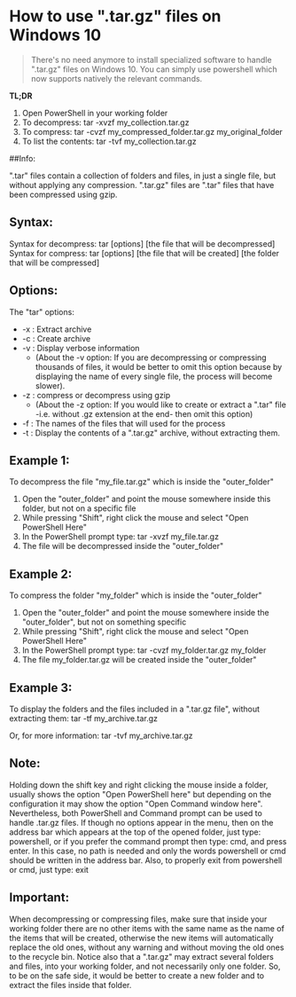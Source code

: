 # How to use ".tar.gz" files on Windows 10

> There's no need anymore to install specialized software to handle ".tar.gz" files on Windows 10. You can simply use powershell which now supports natively the relevant commands.

**TL;DR**
1. Open PowerShell in your working folder
2. To decompress: tar -xvzf my_collection.tar.gz
3. To compress: tar -cvzf my_compressed_folder.tar.gz my_original_folder
4. To list the contents: tar -tvf my_collection.tar.gz

##Info:

".tar" files contain a collection of folders and files, in just a single file, but without applying any compression.
".tar.gz" files are ".tar" files that have been compressed using gzip.

## Syntax:

Syntax for decompress: 
tar [options] [the file that will be decompressed]
Syntax for compress:
tar [options] [the file that will be created] [the folder that will be compressed]

## Options:

The "tar" options:
* -x : Extract archive
* -c : Create archive
* -v : Display verbose information
	* (About the -v option: If you are decompressing or compressing thousands of files, it would be better to omit this option because by displaying the name of every single file, the process will become slower).
* -z : compress or decompress using gzip
	* (About the -z option: If you would like to create or extract a ".tar" file -i.e. without .gz extension at the end- then omit this option)
* -f : The names of the files that will used for the process
* -t : Display the contents of a ".tar.gz" archive, without extracting them.

## Example 1:

To decompress the file "my_file.tar.gz" which is inside the "outer_folder"
1. Open the "outer_folder" and point the mouse somewhere inside this folder, but not on a specific file
2. While pressing "Shift", right click the mouse and select "Open PowerShell Here"
3. In the PowerShell prompt type: tar -xvzf my_file.tar.gz
4. The file will be decompressed inside the "outer_folder"

## Example 2:

To compress the folder "my_folder" which is inside the "outer_folder"
1. Open the "outer_folder" and point the mouse somewhere inside the "outer_folder", but not on something specific
2. While pressing "Shift", right click the mouse and select "Open PowerShell Here"
3. In the PowerShell prompt type: tar -cvzf my_folder.tar.gz my_folder
4. The file my_folder.tar.gz will be created inside the "outer_folder"

## Example 3:

To display the folders and the files included in a ".tar.gz file", without extracting them:
tar -tf my_archive.tar.gz  

Or, for more information:
tar -tvf my_archive.tar.gz

## Note:

Holding down the shift key and right clicking the mouse inside a folder, usually shows the option "Open PowerShell here" but depending on the configuration it may show the option "Open Command window here". Nevertheless, both PowerShell and Command prompt can be used to handle .tar.gz files.
If though no options appear in the menu, then on the address bar which appears at the top of the opened folder, just type: powershell, or if you prefer the command prompt then type: cmd, and press enter. In this case, no path is needed and only the words powershell or cmd should be written in the address bar.
Also, to properly exit from powershell or cmd, just type: exit

## Important:

When decompressing or compressing files, make sure that inside your working folder there are no other items with the same name as the name of the items that will be created, otherwise the new items will automatically replace the old ones, without any warning and without moving the old ones to the recycle bin.
Notice also that a ".tar.gz" may extract several folders and files, into your working folder, and not necessarily only one folder. So, to be on the safe side, it would be better to create a new folder and to extract the files inside that folder.
